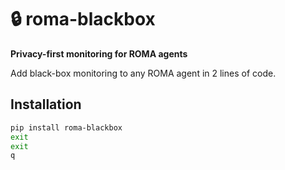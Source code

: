 # 🔒 roma-blackbox

**Privacy-first monitoring for ROMA agents**

Add black-box monitoring to any ROMA agent in 2 lines of code.

## Installation
```bash
pip install roma-blackbox
exit
exit
q
